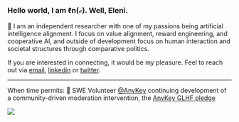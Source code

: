 ### Hello world, I am ℓn(ℯ). Well, Eleni.

👾 I am an independent researcher with one of my passions being artificial intelligence alignment. I focus on value alignment, reward engineering, and cooperative AI, and outside of development focus on human interaction and societal structures through comparative politics. 

If you are interested in connecting, it would be my pleasure. Feel to reach out via [email](mailto:elenipartakki@gmail.com), [linkedin](https://www.linkedin.com/in/elenipartakki/) or [twitter](https://twitter.com/epartakki).

***

When time permits:
🧩 SWE Volunteer [@AnyKey](https://anykey.org/) continuing development of a community-driven moderation intervention, the [AnyKey GLHF pledge](https://anykey.org/en/pledge)

![](https://media.giphy.com/media/bcKmIWkUMCjVm/giphy.gif)
